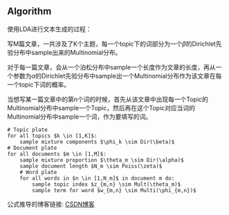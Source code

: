 ## Algorithm

使用LDA进行文本生成的过程：

写M篇文章，一共涉及了K个主题，每一个topic下的词部分为一个$\beta$的Dirichlet先验分布中sample出来的Multinomial分布。

对于每一篇文章，会从一个泊松分布中sample一个长度作为文章的长度，再从一个参数为$\alpha$的Dirichlet先验分布中sample出一个Multinomial分布作为该文章在每一个topic下词的概率。

当想写某一篇文章中的第n个词的时候，首先从该文章中出现每一个Topic的Multinomial分布中sample一个Topic，然后再在这个Topic对应当词的Multinomial分布中sample一个词，作为要填写的词。

```
# Topic plate
for all topics $k \in [1,K]$:
    sample mixture components $\phi_k \sim Dir(\beta)$
# Document plate
for all documents $m \in [1,M]$:
    sample mixture proportion $\theta_m \sim Dir(\alpha)$
    sample document length $N_m \sim Poiss(\zeta)$
    # Word plate
    for all words in $n \in [1,N_m]$ in document m do:
        sample topic index $z_{m,n} \sim Mult(\theta_m)$
        sample term for word $w_{m,n} \sim Multi(\phi_{m,n})$
```

公式推导的博客链接: [CSDN博客](http://blog.csdn.net/miss_snow_m/article/details/60459166)
